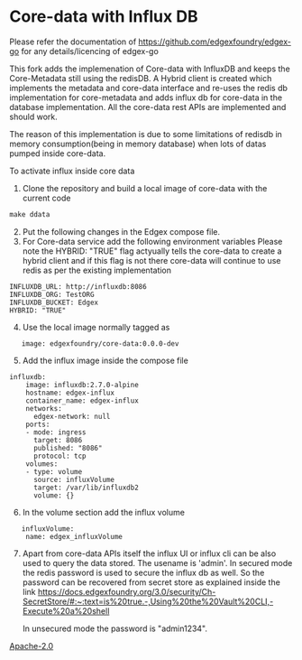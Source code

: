 <meta name="google-site-verification" content="WSvJ6DuzPFQtHQYufhTx0oztV0OAVPTwcp8w4knQgqs" />

# Core-data with Influx DB
Please refer the documentation of https://github.com/edgexfoundry/edgex-go for any details/licencing of edgex-go

This fork adds the implemenation of Core-data with InfluxDB and keeps the Core-Metadata still using the redisDB. 
A Hybrid client is created which implements the metadata and core-data interface and re-uses the redis db implementation for core-metadata and adds influx db for core-data in the database implementation.
All the core-data rest APIs are implemented and should work.

The reason of this implementation is due to some limitations of redisdb in memory consumption(being in memory database) when lots of datas pumped inside core-data.

To activate influx inside core data 
1. Clone the repository and build a local image of core-data with the current code
```makefile
make ddata
```
2. Put the following changes in the Edgex compose file. 
3. For Core-data service add the following environment variables
   Please note the HYBRID: "TRUE" flag actyually tells the core-data to create a hybrid client and if this flag is not there core-data will continue to use redis as per the existing implementation
```
INFLUXDB_URL: http://influxdb:8086
INFLUXDB_ORG: TestORG
INFLUXDB_BUCKET: Edgex
HYBRID: "TRUE"
```
4. Use the local image normally tagged as
```
   image: edgexfoundry/core-data:0.0.0-dev
```
5. Add the influx image inside the compose file
```
influxdb:
    image: influxdb:2.7.0-alpine
    hostname: edgex-influx
    container_name: edgex-influx   
    networks:
      edgex-network: null
    ports:
    - mode: ingress
      target: 8086
      published: "8086"
      protocol: tcp
    volumes:
    - type: volume
      source: influxVolume
      target: /var/lib/influxdb2
      volume: {}
```
6. In the volume section add the influx volume
```
   influxVolume:
    name: edgex_influxVolume
```
7. Apart from core-data APIs itself the influx UI or influx cli can be also used to query the data stored.
   The usename is 'admin'. In secured mode the redis password is used to secure the influx db as well. So the password can be recovered from secret store as explained inside the link https://docs.edgexfoundry.org/3.0/security/Ch-SecretStore/#:~:text=is%20true.-,Using%20the%20Vault%20CLI,-Execute%20a%20shell

    In unsecured mode the password is "admin1234".



[Apache-2.0](LICENSE)


